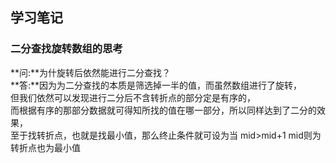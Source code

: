 ## 学习笔记

### 二分查找旋转数组的思考

**问:**为什旋转后依然能进行二分查找？  
**答:**因为为二分查找的本质是筛选掉一半的值，而虽然数组进行了旋转，    
但我们依然可以发现进行二分后不含转折点的部分定是有序的，  
而根据有序的那部分数据就可得知所找的值在哪一部分，所以同样达到了二分的效果，  
至于找转折点，也就是找最小值，那么终止条件就可设为当 mid>mid+1 mid则为转折点也为最小值  
